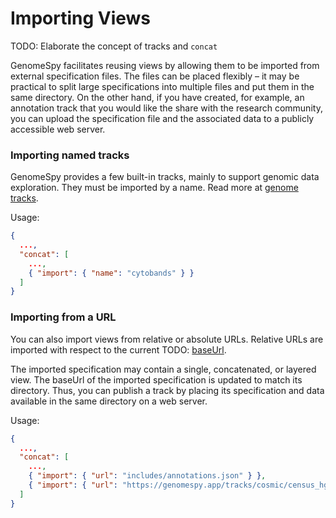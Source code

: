 # Importing Views

TODO: Elaborate the concept of tracks and `concat`

GenomeSpy facilitates reusing views by allowing them to be imported from
external specification files. The files can be placed flexibly – it may be
practical to split large specifications into multiple files and put them in
the same directory. On the other hand, if you have created, for example, an
annotation track that you would like the share with the research community,
you can upload the specification file and the associated data to a publicly
accessible web server.

### Importing named tracks

GenomeSpy provides a few built-in tracks, mainly to support genomic data
exploration. They must be imported by a name. Read more at [genome
tracks](../genomic-data.md#genome-tracks).

Usage:

```json
{
  ...,
  "concat": [
    ...,
    { "import": { "name": "cytobands" } }
  ]
}
```

### Importing from a URL

You can also import views from relative or absolute URLs. Relative URLs
are imported with respect to the current TODO: [baseUrl](TODO!).

The imported specification may contain a single, concatenated, or layered
view. The baseUrl of the imported specification is updated to match its
directory. Thus, you can publish a track by placing its specification and
data available in the same directory on a web server.

Usage:

```json
{
  ...,
  "concat": [
    ...,
    { "import": { "url": "includes/annotations.json" } },
    { "import": { "url": "https://genomespy.app/tracks/cosmic/census_hg38.json" } }
  ]
}
```
